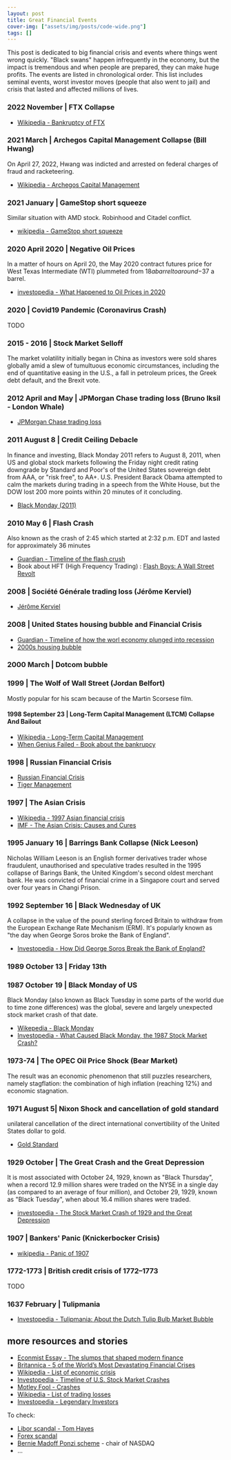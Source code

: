 ```yaml
---
layout: post
title: Great Financial Events 
cover-img: ["assets/img/posts/code-wide.png"]
tags: []
---
```


This post is dedicated to big financial crisis and events where things went wrong quickly. "Black swans" happen infrequently in the economy, but the impact is tremendous and when people are prepared, they can make huge profits. The events are listed in chronological order. This list includes seminal events, worst investor moves (people that also went to jail) and crisis that lasted and affected millions of lives.

### 2022 November | FTX Collapse

* [Wikipedia - Bankruptcy of FTX](https://en.wikipedia.org/wiki/Bankruptcy_of_FTX)

### 2021 March | Archegos Capital Management Collapse (Bill Hwang)

On April 27, 2022, Hwang was indicted and arrested on federal charges of fraud and racketeering.

* [Wikipedia - Archegos Capital Management](https://en.wikipedia.org/wiki/Archegos_Capital_Management)

### 2021 January | GameStop short squeeze

Similar situation with AMD stock. Robinhood and Citadel conflict. 
* [wikipedia - GameStop short squeeze](https://en.wikipedia.org/wiki/GameStop_short_squeeze)

### 2020 April 2020 | Negative Oil Prices 

In a matter of hours on April 20, the May 2020 contract futures price for West Texas Intermediate (WTI) plummeted from $18 a barrel to around -$37 a barrel. 

* [investopedia - What Happened to Oil Prices in 2020](https://www.investopedia.com/articles/investing/100615/will-oil-prices-go-2017.asp)

### 2020 | Covid19 Pandemic (Coronavirus Crash)

TODO

### 2015 - 2016 | Stock Market Selloff

The market volatility initially began in China as investors were sold shares globally amid a slew of tumultuous economic circumstances, including the end of quantitative easing in the U.S., a fall in petroleum prices, the Greek debt default, and the Brexit vote.

### 2012 April and May | JPMorgan Chase trading loss (Bruno Iksil - London Whale)

* [JPMorgan Chase trading loss](https://en.wikipedia.org/wiki/2012_JPMorgan_Chase_trading_loss)


### 2011 August 8 | Credit Ceiling Debacle


In finance and investing, Black Monday 2011 refers to August 8, 2011, when US and global stock markets following the Friday night credit rating downgrade by Standard and Poor's of the United States sovereign debt from AAA, or "risk free", to AA+. U.S. President Barack Obama attempted to calm the markets during trading in a speech from the White House, but the DOW lost 200 more points within 20 minutes of it concluding.

* [Black Monday (2011)](https://en.wikipedia.org/wiki/Black_Monday_(2011))

### 2010 May 6 | Flash Crash

Also known as the crash of 2:45 which started at 2:32 p.m. EDT and lasted for approximately 36 minutes

* [Guardian - Timeline of the flash crush](https://www.theguardian.com/business/2015/apr/22/2010-flash-crash-new-york-stock-exchange-unfolded)
* Book about HFT (High Frequency Trading) : [Flash Boys: A Wall Street Revolt](https://en.wikipedia.org/wiki/Flash_Boys)

### 2008 | Société Générale trading loss (Jérôme Kerviel)

* [Jérôme Kerviel](https://en.wikipedia.org/wiki/J%C3%A9r%C3%B4me_Kerviel)

### 2008 | United States housing bubble and Financial Crisis

* [Guardian - Timeline of how the worl economy plunged into recession](https://www.theguardian.com/business/2012/aug/07/credit-crunch-boom-bust-timeline)
* [2000s housing bubble](https://en.wikipedia.org/wiki/2000s_United_States_housing_bubble)

### 2000 March | Dotcom bubble

### 1999 | The Wolf of Wall Street (Jordan Belfort)

Mostly popular for his scam because of the Martin Scorsese film.

#### 1998 September 23 | Long-Term Capital Management (LTCM) Collapse And Bailout

* [Wikipedia - Long-Term Capital Management](https://en.wikipedia.org/wiki/Long-Term_Capital_Management)
* [When Genius Failed - Book about the bankrupcy](https://en.wikipedia.org/wiki/When_Genius_Failed)

### 1998 | Russian Financial Crisis

* [Russian Financial Crisis](https://en.wikipedia.org/wiki/1998_Russian_financial_crisis)
* [Tiger Management](https://en.wikipedia.org/wiki/Tiger_Management)

### 1997 | The Asian Crisis

* [Wikipedia - 1997 Asian financial crisis](https://en.wikipedia.org/wiki/1997_Asian_financial_crisis)
* [IMF - The Asian Crisis: Causes and Cures](https://www.imf.org/external/pubs/ft/fandd/1998/06/imfstaff.htm)


### 1995 January 16 | Barrings Bank Collapse (Nick Leeson)

Nicholas William Leeson is an English former derivatives trader whose fraudulent, unauthorised and speculative trades resulted in the 1995 collapse of Barings Bank, the United Kingdom's second oldest merchant bank. He was convicted of financial crime in a Singapore court and served over four years in Changi Prison.

### 1992 September 16 | Black Wednesday of UK

A collapse in the value of the pound sterling forced Britain to withdraw from the European Exchange Rate Mechanism (ERM). It's popularly known as "the day when George Soros broke the Bank of England".

* [Investopedia - How Did George Soros Break the Bank of England?](https://www.investopedia.com/ask/answers/08/george-soros-bank-of-england.asp)

### 1989 October 13 | Friday 13th

### 1987 October 19 | Black Monday of US

Black Monday (also known as Black Tuesday in some parts of the world due to time zone differences) was the global, severe and largely unexpected stock market crash of that date. 

* [Wikepedia - Black Monday](https://en.wikipedia.org/wiki/Black_Monday_(1987))
* [Investopedia - What Caused Black Monday, the 1987 Stock Market Crash?](https://www.investopedia.com/ask/answers/042115/what-caused-black-monday-stock-market-crash-1987.asp)

### 1973-74 | The OPEC Oil Price Shock (Bear Market)

The result was an economic phenomenon that still puzzles researchers, namely stagflation: the combination of high inflation (reaching 12%) and economic stagnation. 


### 1971 August 5| Nixon Shock and cancellation of gold standard

unilateral cancellation of the direct international convertibility of the United States dollar to gold. 
* [Gold Standard](https://www.bullionbypost.co.uk/index/gold/the-gold-standard/)

### 1929 October | The Great Crash and the Great Depression

It is most associated with October 24, 1929, known as "Black Thursday", when a record 12.9 million shares were traded on the NYSE in a single day (as compared to an average of four million), and October 29, 1929, known as "Black Tuesday", when about 16.4 million shares were traded.

* [investopedia - The Stock Market Crash of 1929 and the Great Depression](https://www.investopedia.com/ask/answers/042115/what-caused-stock-market-crash-1929-preceded-great-depression.asp)

### 1907 | Bankers' Panic (Knickerbocker Crisis)

* [wikipedia - Panic of 1907](https://en.wikipedia.org/wiki/Panic_of_1907)

### 1772-1773 | British credit crisis of 1772–1773
 
TODO

### 1637 February | Tulipmania

* [Investopedia - Tulipmania: About the Dutch Tulip Bulb Market Bubble](https://www.investopedia.com/terms/d/dutch_tulip_bulb_market_bubble.asp)


## more resources and stories

* [Econmist Essay - The slumps that shaped modern finance](https://www.economist.com/news/essays/21600451-finance-not-merely-prone-crises-it-shaped-them-five-historical-crises-show-how-aspects-today-s-fina)
* [Britannica - 5 of the World’s Most Devastating Financial Crises](https://www.britannica.com/story/5-of-the-worlds-most-devastating-financial-crises)
* [Wikipedia - List of economic crisis](https://en.wikipedia.org/wiki/List_of_economic_crises)
* [Investopedia - Timeline of U.S. Stock Market Crashes](https://www.investopedia.com/timeline-of-stock-market-crashes-5217820)
* [Motley Fool - Crashes](https://www.fool.com/investing/stock-market/basics/crashes/)
* [Wikipedia - List of trading losses](https://en.wikipedia.org/wiki/List_of_trading_losses)
* [Investopedia - Legendary Investors](https://www.investopedia.com/world-s-11-greatest-investors-4773356)

To check: 
* [Libor scandal - Tom Hayes](https://en.wikipedia.org/wiki/Libor_scandal)
* [Forex scandal](https://en.wikipedia.org/wiki/Forex_scandal)
* [Bernie Madoff Ponzi scheme](https://en.wikipedia.org/wiki/Bernie_Madoff) - chair of NASDAQ
* ...
